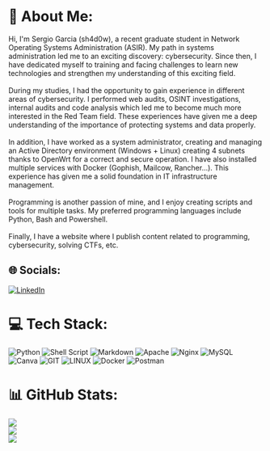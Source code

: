 # 💫 About Me:
Hi, I'm Sergio Garcia (sh4d0w), a recent graduate student in Network Operating Systems Administration (ASIR). My path in systems administration led me to an exciting discovery: cybersecurity. Since then, I have dedicated myself to training and facing challenges to learn new technologies and strengthen my understanding of this exciting field.<br><br>During my studies, I had the opportunity to gain experience in different areas of cybersecurity. I performed web audits, OSINT investigations, internal audits and code analysis which led me to become much more interested in the Red Team field. These experiences have given me a deep understanding of the importance of protecting systems and data properly.<br><br>In addition, I have worked as a system administrator, creating and managing an Active Directory environment (Windows + Linux) creating 4 subnets thanks to OpenWrt for a correct and secure operation. I have also installed multiple services with Docker (Gophish, Mailcow, Rancher...). This experience has given me a solid foundation in IT infrastructure management.<br><br>Programming is another passion of mine, and I enjoy creating scripts and tools for multiple tasks. My preferred programming languages include Python, Bash and Powershell.<br><br>Finally, I have a website where I publish content related to programming, cybersecurity, solving CTFs, etc.


## 🌐 Socials:
[![LinkedIn](https://img.shields.io/badge/LinkedIn-%230077B5.svg?logo=linkedin&logoColor=white)](https://linkedin.com/in/sergio-garcía-madrigal-69291522b) 

# 💻 Tech Stack:
![Python](https://img.shields.io/badge/python-3670A0?style=for-the-badge&logo=python&logoColor=ffdd54) ![Shell Script](https://img.shields.io/badge/shell_script-%23121011.svg?style=for-the-badge&logo=gnu-bash&logoColor=white) ![Markdown](https://img.shields.io/badge/markdown-%23000000.svg?style=for-the-badge&logo=markdown&logoColor=white) ![Apache](https://img.shields.io/badge/apache-%23D42029.svg?style=for-the-badge&logo=apache&logoColor=white) ![Nginx](https://img.shields.io/badge/nginx-%23009639.svg?style=for-the-badge&logo=nginx&logoColor=white) ![MySQL](https://img.shields.io/badge/mysql-%2300f.svg?style=for-the-badge&logo=mysql&logoColor=white) ![Canva](https://img.shields.io/badge/Canva-%2300C4CC.svg?style=for-the-badge&logo=Canva&logoColor=white) ![GIT](https://img.shields.io/badge/Git-fc6d26?style=for-the-badge&logo=git&logoColor=white) ![LINUX](https://img.shields.io/badge/Linux-FCC624?style=for-the-badge&logo=linux&logoColor=black) ![Docker](https://img.shields.io/badge/docker-%230db7ed.svg?style=for-the-badge&logo=docker&logoColor=white) ![Postman](https://img.shields.io/badge/Postman-FF6C37?style=for-the-badge&logo=postman&logoColor=white)
# 📊 GitHub Stats:
![](https://github-readme-stats.vercel.app/api?username=kumi7567&theme=blueberry&hide_border=false&include_all_commits=false&count_private=false)<br/>
![](https://github-readme-streak-stats.herokuapp.com/?user=kumi7567&theme=blueberry&hide_border=false)<br/>
![](https://github-readme-stats.vercel.app/api/top-langs/?username=kumi7567&theme=blueberry&hide_border=false&include_all_commits=false&count_private=false&layout=compact)
